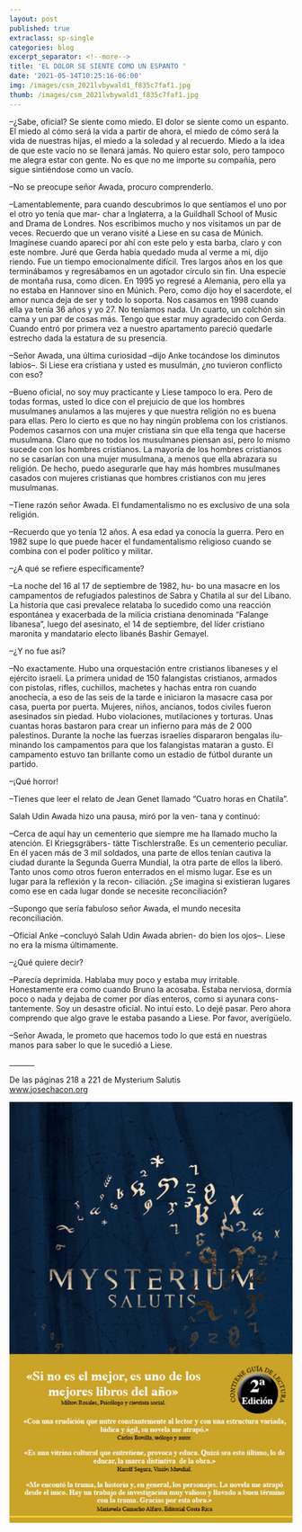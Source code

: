 ```yaml
---
layout: post
published: true
extraclass: sp-single
categories: blog
excerpt_separator: <!--more-->
title: 'EL DOLOR SE SIENTE COMO UN ESPANTO '
date: '2021-05-14T10:25:16-06:00'
img: /images/csm_2021lvbywald1_f835c7faf1.jpg
thumb: /images/csm_2021lvbywald1_f835c7faf1.jpg
---
```

–¿Sabe, oficial? Se siente como miedo. El dolor se siente como un espanto. El miedo al cómo será la vida a partir de ahora, el miedo de cómo será la vida de nuestras hijas, el miedo a la soledad y al recuerdo. Miedo a la idea de que este vacío no se llenará jamás. No quiero estar solo, pero tampoco me alegra estar con gente. No es que no me importe su compañía, pero sigue sintiéndose como un vacío.

–No se preocupe señor Awada, procuro comprenderlo.

–Lamentablemente, para cuando descubrimos lo que sentíamos el uno por el otro yo tenía que mar- char a Inglaterra, a la Guildhall School of Music and Drama de Londres. Nos escribimos mucho y nos visitamos un par de veces. Recuerdo que un verano visité a Liese en su casa de Múnich. Imagínese cuando aparecí por ahí con este pelo y esta barba, claro y con este nombre. Juré que Gerda había quedado muda al verme a mí, dijo riendo. Fue un tiempo emocionalmente difícil. Tres largos años en los que terminábamos y regresábamos en un agotador círculo sin fin. Una especie de montaña rusa, como dicen. En 1995 yo regresé a Alemania, pero ella ya no estaba en Hannover sino en Múnich. Pero, como dijo hoy el sacerdote, el amor nunca deja de ser y todo lo soporta. Nos casamos en 1998 cuando ella ya tenía 36 años y yo 27.  No teníamos nada. Un cuarto, un colchón sin cama y un par de cosas más. Tengo que estar muy agradecido con Gerda.  Cuando entró por primera vez a nuestro apartamento pareció quedarle estrecho dada la estatura de su presencia. 

–Señor Awada, una última curiosidad –dijo Anke tocándose los diminutos labios–. Si Liese era cristiana y usted es musulmán, ¿no tuvieron conflicto con eso? 

–Bueno oficial, no soy muy practicante y Liese tampoco lo era. Pero de todas formas, usted lo dice con el prejuicio de que los hombres musulmanes anulamos a las mujeres y que nuestra religión no es buena para ellas. Pero lo cierto es que no hay ningún problema con los cristianos. Podemos casarnos con una mujer cristiana sin que ella tenga que hacerse musulmana. Claro que no todos los musulmanes piensan así, pero lo mismo sucede con los hombres cristianos. La mayoría de los hombres cristianos no se casarían con una mujer musulmana, a menos que ella abrazara su religión. De hecho, puedo asegurarle que hay más hombres musulmanes casados con mujeres cristianas que hombres cristianos con mu jeres musulmanas.

–Tiene razón señor Awada. El fundamentalismo no es exclusivo de una sola religión.

 –Recuerdo que yo tenía 12 años. A esa edad ya conocía la guerra. Pero en 1982 supe lo que puede hacer el fundamentalismo religioso cuando se combina con el poder político y militar.

–¿A qué se refiere específicamente?

–La noche del 16 al 17 de septiembre de 1982, hu- bo una masacre en los campamentos de refugiados palestinos de Sabra y Chatila al sur del Líbano. La historia que casi prevalece relataba lo sucedido como una reacción espontánea y exacerbada de la milicia cristiana denominada “Falange libanesa”, luego del asesinato, el 14 de septiembre, del líder cristiano maronita y mandatario electo libanés Bashir Gemayel. 

–¿Y no fue así?

–No exactamente. Hubo una orquestación entre cristianos libaneses y el ejército israelí. La primera unidad de 150 falangistas cristianos, armados con pistolas, rifles, cuchillos, machetes y hachas entra ron cuando anochecía, a eso de las seis de la tarde e iniciaron la masacre casa por casa, puerta por puerta. Mujeres, niños, ancianos, todos civiles fueron asesinados sin piedad. Hubo violaciones, mutilaciones y torturas. Unas cuantas horas bastaron para crear un infierno para más de 2 000 palestinos. Durante la noche las fuerzas israelíes dispararon bengalas ilu- minando los campamentos para que los falangistas mataran a gusto. El campamento estuvo tan brillante como un estadio de fútbol durante un partido.

–¡Qué horror!

–Tienes que leer el relato de Jean Genet llamado “Cuatro horas en Chatila”.

Salah Udin Awada hizo una pausa, miró por la ven- tana y continuó:

–Cerca de aquí hay un cementerio que siempre me ha llamado mucho la atención. El Kriegsgräbers- tätte Tischlerstraße. Es un cementerio peculiar. En él yacen más de 3 mil soldados, una parte de ellos tenían cautiva la ciudad durante la Segunda Guerra Mundial, la otra parte de ellos la liberó. Tanto unos como otros fueron enterrados en el mismo lugar. Ese es un lugar para la reflexión y la recon- ciliación. ¿Se imagina si existieran lugares como ese en cada lugar donde se necesite reconciliación? 

–Supongo que sería fabuloso señor Awada, el mundo necesita reconciliación.

–Oficial Anke –concluyó Salah Udin Awada abrien- do bien los ojos–. Liese no era la misma últimamente. 

–¿Qué quiere decir?

–Parecía deprimida. Hablaba muy poco y estaba muy irritable. Honestamente era como cuando Bruno la acosaba. Estaba nerviosa, dormía poco o nada y dejaba de comer por días enteros, como si ayunara cons- tantemente. Soy un desastre oficial. No intuí esto. Lo dejé pasar. Pero ahora comprendo que algo grave le estaba pasando a Liese. Por favor, averígüelo. 

–Señor Awada, le prometo que hacemos todo lo que está en nuestras manos para saber lo que le sucedió a Liese.

\_\_\_\_\_\__

De las páginas 218 a 221 de Mysterium Salutis\
www.josechacon.org

![](/images/portada-2ed.jpeg)
